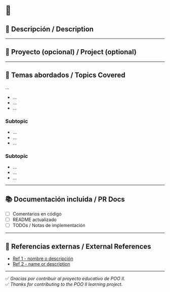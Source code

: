 <!--
🎯 Pull Request Template - Cibertec POO II C#

Este template estandariza las Pull Requests del repositorio. Por favor, completa cada sección con claridad y detalle.
This template standardizes Pull Requests for this repository. Please complete each section clearly and thoroughly.
-->

# 🚀 <PR NAME>
<!-- Ejemplo: feat: Implementación del patrón Singleton en módulo de facturación -->
<!-- Example: feat: Implementation of the Singleton pattern in the billing module -->

## 📝 Descripción / Description

<!-- Describe brevemente qué hace esta PR y cuál es su propósito -->
<!-- Briefly describe what this PR does and its purpose -->

---

## 📁 Proyecto (opcional) / Project (optional)

<!-- Menciona el nuevo proyecto de esta PR, que aporta y cuales son los beneficios -->
<!-- Mention this PR's new project, what it brings and what the benefits are -->

---

## 🧠 Temas abordados / Topics Covered

<!-- Subtemas, lista clara y ejemplos de código con los temas tratados (patrones, conceptos, técnicas) -->
<!-- Subtopics, clear list and code examples with the topics covered (patterns, concepts, techniques) -->

...

- ...
- ...
- ...

### Subtopic

- ...
- ...
- ...

### Subtopic

- ...
- ...
- ...

---

## 📚 Documentación incluida / PR Docs

<!-- Incluye cualquier documentación adicional escrita para explicar tu implementación (README, comentarios, etc.) -->
<!-- Include any documentation written to explain your implementation (README, code comments, etc.) -->

- [ ] Comentarios en código
- [ ] README actualizado
- [ ] TODOs / Notas de implementación

---

## 🔗 Referencias externas / External References

<!-- Agrega links o recursos útiles que hayas usado o que ayuden a comprender tu PR -->
<!-- Add useful links/resources used or that help to understand your PR -->

- [Ref 1 - nombre o descripción]()
- [Ref 2 - name or description]()

---

✅ *Gracias por contribuir al proyecto educativo de POO II.*  
✅ *Thanks for contributing to the POO II learning project.*
